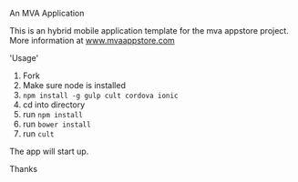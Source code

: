 An MVA Application

This is an hybrid mobile application template for the mva appstore project.
More information at www.mvaappstore.com

'Usage'

1. Fork
2. Make sure node is installed
3. `npm install -g gulp cult cordova ionic`
4. cd into directory
5. run `npm install`
6. run `bower install`
7. run `cult`

The app will start up.

Thanks
